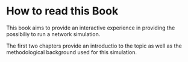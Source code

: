 # How to read this Book


This book aims to provide an interactive experience in providing the possibiliy to run a network simulation.

The first two chapters provide an introductio to the topic as well as the methodological background used for this simulation.
